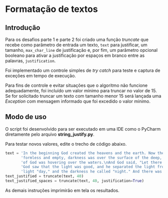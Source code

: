 # Formatação de textos

## Introdução

Para os desafios parte 1 e parte 2 foi criado uma função *truncate* que recebe 
como parâmetro de entrada um texto, `text` para justificar, um tamanho, `max_char_line` 
de justificação e, por fim, um parâmetro opcional booleano para ativar a justificação por 
espaços em branco entre as palavras, `justification`.

Foi implementado um controle simples de *try* *catch* para teste e captura de exceções em 
tempo de execução.

Para fins de controle e evitar situações que o algoritmo não funcione adequadamente, foi 
incluído um valor mínimo para truncar no valor de 15. Se for solicitado truncar um texto 
com tamanho menor 15 será lançada uma *Exception* com mensagem informado que foi excedido o
valor mínimo.

## Modo de uso

O script foi desenvolvido para ser executado em uma IDE como o PyCharm diretamente pelo 
arquivo **string_justify.py**.

Para testar novos valores, edite o trecho de código abaixo.

```python
text = 'In the beginning God created the heavens and the earth. Now the earth was ' \
       'formless and empty, darkness was over the surface of the deep, and the Spirit ' \
       'of God was hovering over the waters.\nAnd God said, "Let there be light," and there was light. ' \
       'God saw that the light was good, and he separated the light from the darkness. God called the ' \
       'light "day," and the darkness he called "night." And there was evening, and there was morning - the first day.'
text_justified = truncate(text, 40)
text_justified_spaces = truncate(text, 40, justification=True)
```
As demais instruções imprimirão em tela os resultados.